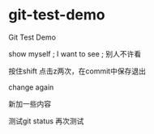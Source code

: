 # git-test-demo
Git Test Demo

show myself ; I want to see ; 别人不许看

按住shift 点击z两次，在commit中保存退出 

change again

新加一些内容

测试git status
再次测试